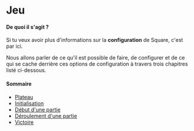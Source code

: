# Jeu

#### De quoi il s'agit ?

Si tu veux avoir plus d'informations sur la **configuration** de Square, c'est par ici.

Nous allons parler de ce qu'il est possible de faire, de configurer et de ce qui se cache derrière ces options de configuration à travers trois chapitres listé ci-dessous.

#### Sommaire

- [Plateau]({{site.baseUrl}}game/board/)
- [Initialisation]({{site.baseUrl}}game/init/)
- [Début d'une partie]({{site.baseUrl}}game/begin/)
- [Déroulement d'une partie]({{site.baseUrl}}game/play/)
- [Victoire]({{site.baseUrl}}game/victory/)
